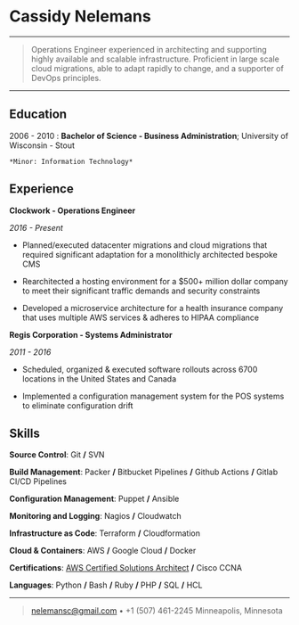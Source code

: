 Cassidy Nelemans
============

----

>  Operations Engineer experienced in architecting and supporting highly available and scalable infrastructure.
>  Proficient in large scale cloud migrations, able to adapt rapidly to change, and a supporter of DevOps principles.

----

Education
---------

2006 - 2010
:   **Bachelor of Science - Business Administration**; University of Wisconsin - Stout

    *Minor: Information Technology*

Experience
----------

**Clockwork - Operations Engineer**

_2016 - Present_

* Planned/executed datacenter migrations and cloud migrations that required significant adaptation for a monolithicly architected bespoke CMS 

* Rearchitected a hosting environment for a $500+ million dollar company to meet their significant traffic demands and security constraints

* Developed a microservice architecture for a health insurance company that uses multiple AWS services & adheres to HIPAA compliance

**Regis Corporation - Systems Administrator**

_2011 - 2016_

* Scheduled, organized & executed software rollouts across 6700 locations in the United States and Canada

* Implemented a configuration management system for the POS systems to eliminate configuration drift

Skills
--------------------

**Source Control**: Git **/** SVN

**Build Management**: Packer **/** Bitbucket Pipelines **/** Github Actions **/** Gitlab CI/CD Pipelines

**Configuration Management**: Puppet **/** Ansible

**Monitoring and Logging**: Nagios **/** Cloudwatch

**Infrastructure as Code**: Terraform **/** Cloudformation

**Cloud & Containers**: AWS **/** Google Cloud **/** Docker

**Certifications**: [AWS Certified Solutions Architect](https://www.certmetrics.com/amazon/public/badge.aspx?i=1&t=c&d=2017-10-25&ci=AWS00349475) **/** Cisco CCNA

**Languages**: Python **/** Bash **/** Ruby **/** PHP **/** SQL **/** HCL

--------------
> <nelemansc@gmail.com> • +1 (507) 461-2245
> Minneapolis, Minnesota
